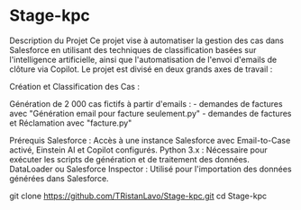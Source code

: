 # Stage-kpc
Description du Projet
Ce projet vise à automatiser la gestion des cas dans Salesforce en utilisant des techniques de classification basées sur l'intelligence artificielle, ainsi que l'automatisation de l'envoi d'emails de clôture via Copilot. Le projet est divisé en deux grands axes de travail :

Création et Classification des Cas :

Génération de 2 000 cas fictifs à partir d'emails : - demandes de factures  avec "Génération email pour facture seulement.py"
                                                    - demandes de factures et Réclamation avec "facture.py"


Prérequis
Salesforce : Accès à une instance Salesforce avec Email-to-Case activé, Einstein AI et Copilot configurés.
Python 3.x : Nécessaire pour exécuter les scripts de génération et de traitement des données.
DataLoader ou Salesforce Inspector : Utilisé pour l'importation des données générées dans Salesforce.

git clone https://github.com/TRistanLavo/Stage-kpc.git
cd Stage-kpc
